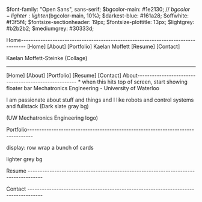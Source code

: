 $font-family: "Open Sans", sans-serif;
$bgcolor-main: #1e2130;
// $bgcolor-lighter: lighten($bgcolor-main, 10%);
$darkest-blue: #161a28;
$offwhite: #f3f5f4;
$fontsize-sectionheader: 19px;
$fontsize-plottitle: 13px;
$lightgrey: #b2b2b2;
$mediumgrey: #30333d;


Home--------------------------------------------------------------------------------
[Home] [About] [Portfolio]   Kaelan Moffett   [Resume] [Contact]

Kaelan Moffett-Steinke
(Collage)


-------------
[Home] [About] [Portfolio] [Resume] [Contact]
About----------------------------------------------------- * when this hits top of screen, start showing floater bar
Mechatronics Engineering - University of Waterloo

I am passionate about stuff and things and I like robots and control systems and fullstack
(Dark slate gray bg)

(UW Mechatronics Engineering logo)

Portfolio-------------------------------------------------------------------------------- 

display: row wrap a bunch of cards

lighter grey bg

Resume ------------------------------------------------------------------------------------

Contact ------------------------------------------------------------------------------------

